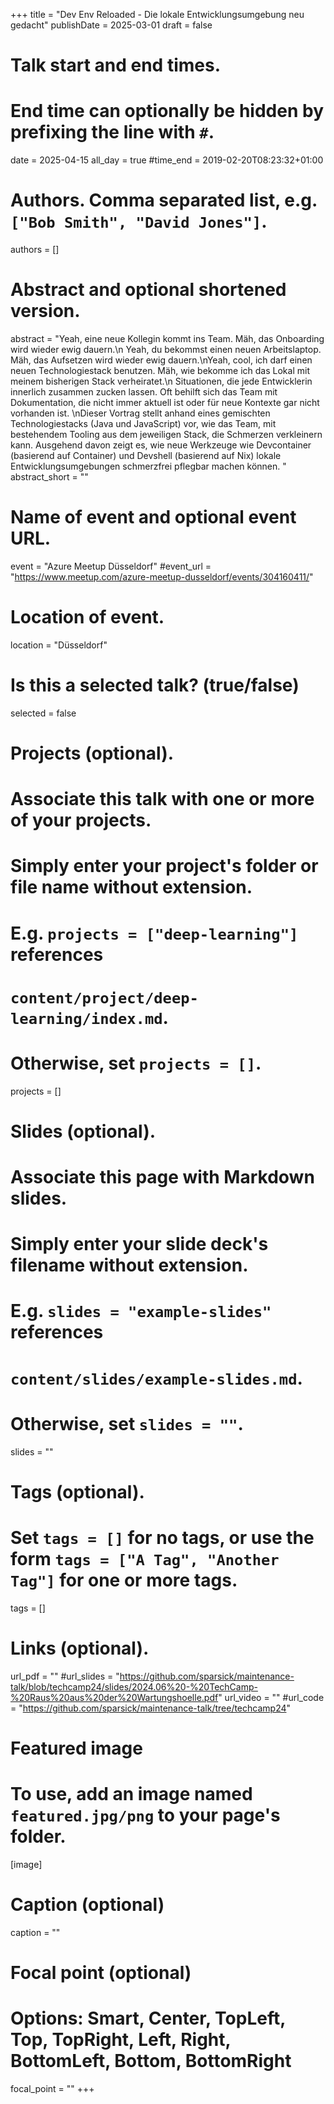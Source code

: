 +++
title = "Dev Env Reloaded - Die lokale Entwicklungsumgebung neu gedacht"
publishDate = 2025-03-01
draft = false

# Talk start and end times.
#   End time can optionally be hidden by prefixing the line with `#`.
date = 2025-04-15
all_day = true
#time_end = 2019-02-20T08:23:32+01:00

# Authors. Comma separated list, e.g. `["Bob Smith", "David Jones"]`.
authors = []

# Abstract and optional shortened version.
abstract = "Yeah, eine neue Kollegin kommt ins Team. Mäh, das Onboarding wird wieder ewig dauern.\n Yeah, du bekommst einen neuen Arbeitslaptop. Mäh, das Aufsetzen wird wieder ewig dauern.\nYeah, cool, ich darf einen neuen Technologiestack benutzen. Mäh, wie bekomme ich das Lokal mit meinem bisherigen Stack verheiratet.\n Situationen, die jede Entwicklerin innerlich zusammen zucken lassen. Oft behilft sich das Team mit Dokumentation, die nicht immer aktuell ist oder für neue Kontexte gar nicht vorhanden ist. \nDieser Vortrag stellt anhand eines gemischten Technologiestacks (Java und JavaScript) vor, wie das Team, mit bestehendem Tooling aus dem jeweiligen Stack, die Schmerzen verkleinern kann. Ausgehend davon zeigt es, wie neue Werkzeuge wie Devcontainer (basierend auf Container) und Devshell (basierend auf Nix) lokale Entwicklungsumgebungen schmerzfrei pflegbar machen können. "
abstract_short = ""

# Name of event and optional event URL.
event = "Azure Meetup Düsseldorf"
#event_url = "https://www.meetup.com/azure-meetup-dusseldorf/events/304160411/"

# Location of event.
location = "Düsseldorf"

# Is this a selected talk? (true/false)
selected = false

# Projects (optional).
#   Associate this talk with one or more of your projects.
#   Simply enter your project's folder or file name without extension.
#   E.g. `projects = ["deep-learning"]` references
#   `content/project/deep-learning/index.md`.
#   Otherwise, set `projects = []`.
projects = []

# Slides (optional).
#   Associate this page with Markdown slides.
#   Simply enter your slide deck's filename without extension.
#   E.g. `slides = "example-slides"` references
#   `content/slides/example-slides.md`.
#   Otherwise, set `slides = ""`.
slides = ""

# Tags (optional).
#   Set `tags = []` for no tags, or use the form `tags = ["A Tag", "Another Tag"]` for one or more tags.
tags = []

# Links (optional).
url_pdf = ""
#url_slides = "https://github.com/sparsick/maintenance-talk/blob/techcamp24/slides/2024.06%20-%20TechCamp-%20Raus%20aus%20der%20Wartungshoelle.pdf"
url_video = ""
#url_code = "https://github.com/sparsick/maintenance-talk/tree/techcamp24"

# Featured image
# To use, add an image named `featured.jpg/png` to your page's folder.
[image]
  # Caption (optional)
  caption = ""

  # Focal point (optional)
  # Options: Smart, Center, TopLeft, Top, TopRight, Left, Right, BottomLeft, Bottom, BottomRight
  focal_point = ""
+++
